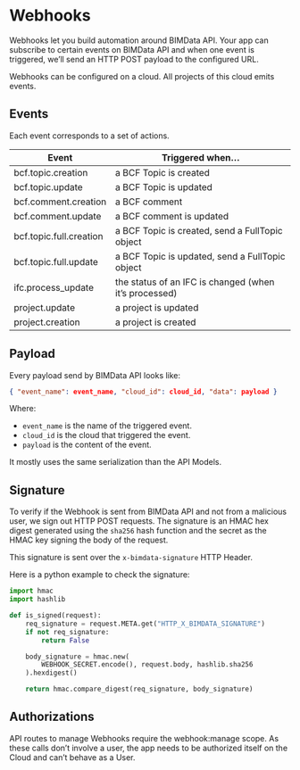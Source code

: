 # Webhooks

Webhooks let you build automation around BIMData API. Your app can subscribe to certain events on BIMData API and when one event is triggered, we’ll send an HTTP POST payload to the configured URL.

Webhooks can be configured on a cloud. All projects of this cloud emits events.

## Events

Each event corresponds to a set of actions.

| Event                   | Triggered when…                                       |
| ----------------------- | ----------------------------------------------------- |
| bcf.topic.creation      | a BCF Topic is created                                |
| bcf.topic.update        | a BCF Topic is updated                                |
| bcf.comment.creation    | a BCF comment                                         |
| bcf.comment.update      | a BCF comment is updated                              |
| bcf.topic.full.creation | a BCF Topic is created, send a FullTopic object       |
| bcf.topic.full.update   | a BCF Topic is updated, send a FullTopic object       |
| ifc.process_update      | the status of an IFC is changed (when it’s processed) |
| project.update          | a project is updated                                  |
| project.creation        | a project is created                                  |

## Payload

Every payload send by BIMData API looks like:

```json
{ "event_name": event_name, "cloud_id": cloud_id, "data": payload }
```

Where:

- `event_name` is the name of the triggered event.
- `cloud_id` is the cloud that triggered the event.
- `payload` is the content of the event.

It mostly uses the same serialization than the API Models.

## Signature

To verify if the Webhook is sent from BIMData API and not from a malicious user, we sign out HTTP POST requests. The signature is an HMAC hex digest generated using the `sha256` hash function and the secret as the HMAC key signing the body of the request.

This signature is sent over the `x-bimdata-signature` HTTP Header.

Here is a python example to check the signature:

```python
import hmac
import hashlib

def is_signed(request):
    req_signature = request.META.get("HTTP_X_BIMDATA_SIGNATURE")
    if not req_signature:
        return False

    body_signature = hmac.new(
        WEBHOOK_SECRET.encode(), request.body, hashlib.sha256
    ).hexdigest()

    return hmac.compare_digest(req_signature, body_signature)
```

## Authorizations

API routes to manage Webhooks require the webhook:manage scope. As these calls don’t involve a user, the app needs to be authorized itself on the Cloud and can’t behave as a User.
